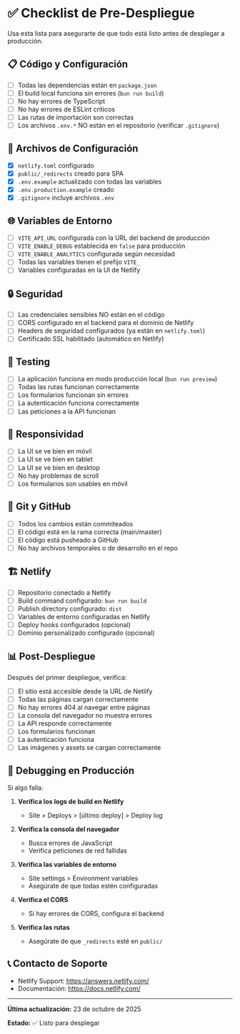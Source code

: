 # ✅ Checklist de Pre-Despliegue

Usa esta lista para asegurarte de que todo está listo antes de desplegar a producción.

## 📋 Código y Configuración

- [ ] Todas las dependencias están en `package.json`
- [ ] El build local funciona sin errores (`bun run build`)
- [ ] No hay errores de TypeScript
- [ ] No hay errores de ESLint críticos
- [ ] Las rutas de importación son correctas
- [ ] Los archivos `.env.*` NO están en el repositorio (verificar `.gitignore`)

## 🔧 Archivos de Configuración

- [x] `netlify.toml` configurado
- [x] `public/_redirects` creado para SPA
- [x] `.env.example` actualizado con todas las variables
- [x] `.env.production.example` creado
- [x] `.gitignore` incluye archivos `.env`

## 🌐 Variables de Entorno

- [ ] `VITE_API_URL` configurada con la URL del backend de producción
- [ ] `VITE_ENABLE_DEBUG` establecida en `false` para producción
- [ ] `VITE_ENABLE_ANALYTICS` configurada según necesidad
- [ ] Todas las variables tienen el prefijo `VITE_`
- [ ] Variables configuradas en la UI de Netlify

## 🔒 Seguridad

- [ ] Las credenciales sensibles NO están en el código
- [ ] CORS configurado en el backend para el dominio de Netlify
- [ ] Headers de seguridad configurados (ya están en `netlify.toml`)
- [ ] Certificado SSL habilitado (automático en Netlify)

## 🧪 Testing

- [ ] La aplicación funciona en modo producción local (`bun run preview`)
- [ ] Todas las rutas funcionan correctamente
- [ ] Los formularios funcionan sin errores
- [ ] La autenticación funciona correctamente
- [ ] Las peticiones a la API funcionan

## 📱 Responsividad

- [ ] La UI se ve bien en móvil
- [ ] La UI se ve bien en tablet
- [ ] La UI se ve bien en desktop
- [ ] No hay problemas de scroll
- [ ] Los formularios son usables en móvil

## 🚀 Git y GitHub

- [ ] Todos los cambios están commiteados
- [ ] El código está en la rama correcta (main/master)
- [ ] El código está pusheado a GitHub
- [ ] No hay archivos temporales o de desarrollo en el repo

## 🏗️ Netlify

- [ ] Repositorio conectado a Netlify
- [ ] Build command configurado: `bun run build`
- [ ] Publish directory configurado: `dist`
- [ ] Variables de entorno configuradas en Netlify
- [ ] Deploy hooks configurados (opcional)
- [ ] Dominio personalizado configurado (opcional)

## 📊 Post-Despliegue

Después del primer despliegue, verifica:

- [ ] El sitio está accesible desde la URL de Netlify
- [ ] Todas las páginas cargan correctamente
- [ ] No hay errores 404 al navegar entre páginas
- [ ] La consola del navegador no muestra errores
- [ ] La API responde correctamente
- [ ] Los formularios funcionan
- [ ] La autenticación funciona
- [ ] Las imágenes y assets se cargan correctamente

## 🐛 Debugging en Producción

Si algo falla:

1. **Verifica los logs de build en Netlify**
   - Site > Deploys > [último deploy] > Deploy log

2. **Verifica la consola del navegador**
   - Busca errores de JavaScript
   - Verifica peticiones de red fallidas

3. **Verifica las variables de entorno**
   - Site settings > Environment variables
   - Asegúrate de que todas estén configuradas

4. **Verifica el CORS**
   - Si hay errores de CORS, configura el backend

5. **Verifica las rutas**
   - Asegúrate de que `_redirects` esté en `public/`

## 📞 Contacto de Soporte

- Netlify Support: https://answers.netlify.com/
- Documentación: https://docs.netlify.com/

---

**Última actualización:** 23 de octubre de 2025

**Estado:** ✅ Listo para desplegar
